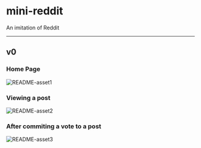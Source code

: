 # mini-reddit
An imitation of Reddit
____

## v0

### Home Page

![README-asset1](https://user-images.githubusercontent.com/47473330/90379152-f6970f80-e097-11ea-8bbd-494241982f42.png)

### Viewing a post

![README-asset2](https://user-images.githubusercontent.com/47473330/90379284-27774480-e098-11ea-9a02-8f7ad024ce6b.png)

### After commiting a vote to a post

![README-asset3](https://user-images.githubusercontent.com/47473330/90379346-3f4ec880-e098-11ea-8ae9-65241717fc69.png)
